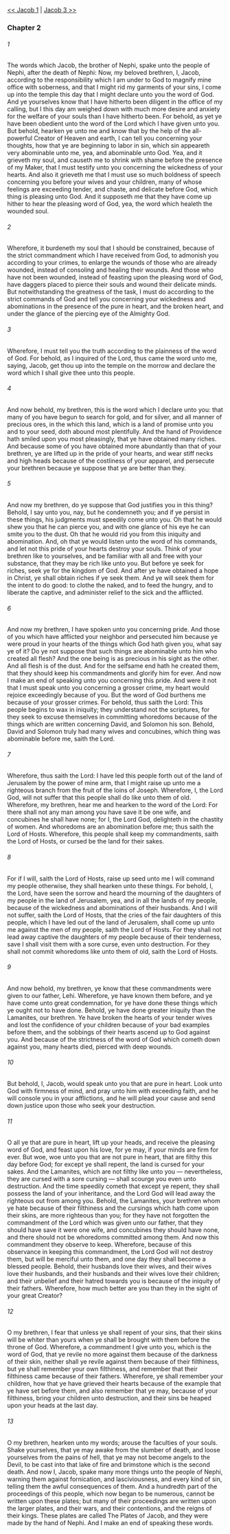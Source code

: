 [<< Jacob 1](Jacob%201)  |  [Jacob 3 >>](Jacob%203)

### Chapter 2
###### 1
The words which Jacob, the brother of Nephi, spake unto the people of Nephi, after the death of Nephi: Now, my beloved brethren, I, Jacob, according to the responsibility which I am under to God to magnify mine office with soberness, and that I might rid my garments of your sins, I come up into the temple this day that I might declare unto you the word of God. And ye yourselves know that I have hitherto been diligent in the office of my calling, but I this day am weighed down with much more desire and anxiety for the welfare of your souls than I have hitherto been. For behold, as yet ye have been obedient unto the word of the Lord which I have given unto you. But behold, hearken ye unto me and know that by the help of the all-powerful Creator of Heaven and earth, I can tell you concerning your thoughts, how that ye are beginning to labor in sin, which sin appeareth very abominable unto me, yea, and abominable unto God. Yea, and it grieveth my soul, and causeth me to shrink with shame before the presence of my Maker, that I must testify unto you concerning the wickedness of your hearts. And also it grieveth me that I must use so much boldness of speech concerning you before your wives and your children, many of whose feelings are exceeding tender, and chaste, and delicate before God, which thing is pleasing unto God. And it supposeth me that they have come up hither to hear the pleasing word of God, yea, the word which healeth the wounded soul.

###### 2
Wherefore, it burdeneth my soul that I should be constrained, because of the strict commandment which I have received from God, to admonish you according to your crimes, to enlarge the wounds of those who are already wounded, instead of consoling and healing their wounds. And those who have not been wounded, instead of feasting upon the pleasing word of God, have daggers placed to pierce their souls and wound their delicate minds. But notwithstanding the greatness of the task, I must do according to the strict commands of God and tell you concerning your wickedness and abominations in the presence of the pure in heart, and the broken heart, and under the glance of the piercing eye of the Almighty God.

###### 3
Wherefore, I must tell you the truth according to the plainness of the word of God. For behold, as I inquired of the Lord, thus came the word unto me, saying, Jacob, get thou up into the temple on the morrow and declare the word which I shall give thee unto this people.

###### 4
And now behold, my brethren, this is the word which I declare unto you: that many of you have begun to search for gold, and for silver, and all manner of precious ores, in the which this land, which is a land of promise unto you and to your seed, doth abound most plentifully. And the hand of Providence hath smiled upon you most pleasingly, that ye have obtained many riches. And because some of you have obtained more abundantly than that of your brethren, ye are lifted up in the pride of your hearts, and wear stiff necks and high heads because of the costliness of your apparel, and persecute your brethren because ye suppose that ye are better than they.

###### 5
And now my brethren, do ye suppose that God justifies you in this thing? Behold, I say unto you, nay, but he condemneth you; and if ye persist in these things, his judgments must speedily come unto you. Oh that he would shew you that he can pierce you, and with one glance of his eye he can smite you to the dust. Oh that he would rid you from this iniquity and abomination. And, oh that ye would listen unto the word of his commands, and let not this pride of your hearts destroy your souls. Think of your brethren like to yourselves, and be familiar with all and free with your substance, that they may be rich like unto you. But before ye seek for riches, seek ye for the kingdom of God. And after ye have obtained a hope in Christ, ye shall obtain riches if ye seek them. And ye will seek them for the intent to do good: to clothe the naked, and to feed the hungry, and to liberate the captive, and administer relief to the sick and the afflicted.

###### 6
And now my brethren, I have spoken unto you concerning pride. And those of you which have afflicted your neighbor and persecuted him because ye were proud in your hearts of the things which God hath given you, what say ye of it? Do ye not suppose that such things are abominable unto him who created all flesh? And the one being is as precious in his sight as the other. And all flesh is of the dust. And for the selfsame end hath he created them, that they should keep his commandments and glorify him for ever. And now I make an end of speaking unto you concerning this pride. And were it not that I must speak unto you concerning a grosser crime, my heart would rejoice exceedingly because of you. But the word of God burthens me because of your grosser crimes. For behold, thus saith the Lord: This people begins to wax in iniquity; they understand not the scriptures, for they seek to excuse themselves in committing whoredoms because of the things which are written concerning David, and Solomon his son. Behold, David and Solomon truly had many wives and concubines, which thing was abominable before me, saith the Lord.

###### 7
Wherefore, thus saith the Lord: I have led this people forth out of the land of Jerusalem by the power of mine arm, that I might raise up unto me a righteous branch from the fruit of the loins of Joseph. Wherefore, I, the Lord God, will not suffer that this people shall do like unto them of old. Wherefore, my brethren, hear me and hearken to the word of the Lord: For there shall not any man among you have save it be one wife, and concubines he shall have none; for I, the Lord God, delighteth in the chastity of women. And whoredoms are an abomination before me; thus saith the Lord of Hosts. Wherefore, this people shall keep my commandments, saith the Lord of Hosts, or cursed be the land for their sakes.

###### 8
For if I will, saith the Lord of Hosts, raise up seed unto me I will command my people otherwise, they shall hearken unto these things. For behold, I, the Lord, have seen the sorrow and heard the mourning of the daughters of my people in the land of Jerusalem, yea, and in all the lands of my people, because of the wickedness and abominations of their husbands. And I will not suffer, saith the Lord of Hosts, that the cries of the fair daughters of this people, which I have led out of the land of Jerusalem, shall come up unto me against the men of my people, saith the Lord of Hosts. For they shall not lead away captive the daughters of my people because of their tenderness, save I shall visit them with a sore curse, even unto destruction. For they shall not commit whoredoms like unto them of old, saith the Lord of Hosts.

###### 9
And now behold, my brethren, ye know that these commandments were given to our father, Lehi. Wherefore, ye have known them before, and ye have come unto great condemnation, for ye have done these things which ye ought not to have done. Behold, ye have done greater iniquity than the Lamanites, our brethren. Ye have broken the hearts of your tender wives and lost the confidence of your children because of your bad examples before them, and the sobbings of their hearts ascend up to God against you. And because of the strictness of the word of God which cometh down against you, many hearts died, pierced with deep wounds.

###### 10
But behold, I, Jacob, would speak unto you that are pure in heart. Look unto God with firmness of mind, and pray unto him with exceeding faith, and he will console you in your afflictions, and he will plead your cause and send down justice upon those who seek your destruction.

###### 11
O all ye that are pure in heart, lift up your heads, and receive the pleasing word of God, and feast upon his love, for ye may, if your minds are firm for ever. But woe, woe unto you that are not pure in heart, that are filthy this day before God; for except ye shall repent, the land is cursed for your sakes. And the Lamanites, which are not filthy like unto you — nevertheless, they are cursed with a sore cursing — shall scourge you even unto destruction. And the time speedily cometh that except ye repent, they shall possess the land of your inheritance, and the Lord God will lead away the righteous out from among you. Behold, the Lamanites, your brethren whom ye hate because of their filthiness and the cursings which hath come upon their skins, are more righteous than you; for they have not forgotten the commandment of the Lord which was given unto our father, that they should have save it were one wife, and concubines they should have none, and there should not be whoredoms committed among them. And now this commandment they observe to keep. Wherefore, because of this observance in keeping this commandment, the Lord God will not destroy them, but will be merciful unto them, and one day they shall become a blessed people. Behold, their husbands love their wives, and their wives love their husbands, and their husbands and their wives love their children; and their unbelief and their hatred towards you is because of the iniquity of their fathers. Wherefore, how much better are you than they in the sight of your great Creator?

###### 12
O my brethren, I fear that unless ye shall repent of your sins, that their skins will be whiter than yours when ye shall be brought with them before the throne of God. Wherefore, a commandment I give unto you, which is the word of God, that ye revile no more against them because of the darkness of their skin, neither shall ye revile against them because of their filthiness, but ye shall remember your own filthiness, and remember that their filthiness came because of their fathers. Wherefore, ye shall remember your children, how that ye have grieved their hearts because of the example that ye have set before them, and also remember that ye may, because of your filthiness, bring your children unto destruction, and their sins be heaped upon your heads at the last day.

###### 13
O my brethren, hearken unto my words; arouse the faculties of your souls. Shake yourselves, that ye may awake from the slumber of death, and loose yourselves from the pains of hell, that ye may not become angels to the Devil, to be cast into that lake of fire and brimstone which is the second death. And now I, Jacob, spake many more things unto the people of Nephi, warning them against fornication, and lasciviousness, and every kind of sin, telling them the awful consequences of them. And a hundredth part of the proceedings of this people, which now began to be numerous, cannot be written upon these plates; but many of their proceedings are written upon the larger plates, and their wars, and their contentions, and the reigns of their kings. These plates are called The Plates of Jacob, and they were made by the hand of Nephi. And I make an end of speaking these words.